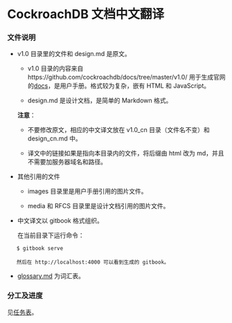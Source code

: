 # CockroachDB 文档中文翻译

### 文件说明

- v1.0 目录里的文件和 design.md 是原文。


  - v1.0 目录的内容来自https://github.com/cockroachdb/docs/tree/master/v1.0/ 用于生成官网的[docs](https://www.cockroachlabs.com/docs/stable/)，是用户手册。格式较为复杂，嵌有 HTML 和 JavaScript。

  - design.md 是设计文档，是简单的 Markdown 格式。
  
  **注意**：

    - 不要修改原文，相应的中文译文放在 v1.0\_cn 目录（文件名不变）和 design\_cn.md 中。
  
    - 译文中的链接如果是指向本目录内的文件，将后缀由 html 改为 md，并且不需要加服务器域名和路径。

- 其他引用的文件
  
  - images 目录里是用户手册引用的图片文件。

  - media 和 RFCS 目录里是设计文档引用的图片文件。

- 中文译文以 gitbook 格式组织。

  在当前目录下运行命令：

```sh
   $ gitbook serve
```
	   然后在 http://localhost:4000 可以看到生成的 gitbook。
	
- [glossary.md](glossary.md) 为词汇表。

### 分工及进度

见[任务表](tasks.md)。
